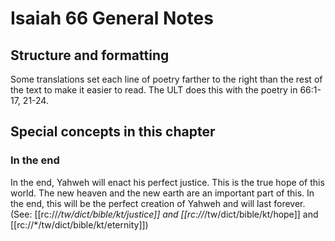 # Isaiah 66 General Notes
## Structure and formatting

Some translations set each line of poetry farther to the right than the rest of the text to make it easier to read. The ULT does this with the poetry in 66:1-17, 21-24.

## Special concepts in this chapter

### In the end
In the end, Yahweh will enact his perfect justice. This is the true hope of this world. The new heaven and the new earth are an important part of this. In the end, this will be the perfect creation of Yahweh and will last forever. (See: [[rc://*/tw/dict/bible/kt/justice]] and [[rc://*/tw/dict/bible/kt/hope]] and [[rc://*/tw/dict/bible/kt/eternity]])